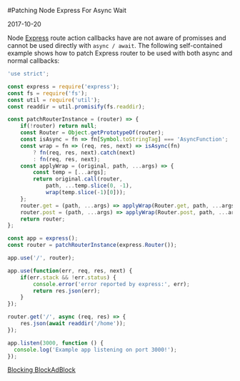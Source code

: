 #Patching Node Express For Async Wait

2017-10-20

<!--- tags: nodejs express -->

Node [Express](https://expressjs.com/) route action callbacks have are not aware of promisses and cannot be used directly with `async / await`. The following self-contained example shows how to patch Express router to be used with both async and normal callbacks:

```javascript
'use strict';

const express = require('express');
const fs = require('fs');
const util = require('util');
const readdir = util.promisify(fs.readdir);

const patchRouterInstance = (router) => {
    if(!router) return null;
    const Router = Object.getPrototypeOf(router);
    const isAsync = fn => fn[Symbol.toStringTag] === 'AsyncFunction';
    const wrap = fn => (req, res, next) => isAsync(fn) 
        ? fn(req, res, next).catch(next)
        : fn(req, res, next);
    const applyWrap = (original, path, ...args) => {
        const temp = [...args]; 
        return original.call(router, 
            path, ...temp.slice(0, -1), 
            wrap(temp.slice(-1)[0]));
    };
    router.get = (path, ...args) => applyWrap(Router.get, path, ...args);
    router.post = (path, ...args) => applyWrap(Router.post, path, ...args);
    return router;
};

const app = express();
const router = patchRouterInstance(express.Router());

app.use('/', router);

app.use(function(err, req, res, next) {
	if(err.stack && !err.status) {
        console.error('error reported by express:', err);
        return res.json(err);
    }
});

router.get('/', async (req, res) => {
	res.json(await readdir('/home'));
});

app.listen(3000, function () {
  console.log('Example app listening on port 3000!');
});
```
<ins class='nfooter'><a rel='next' id='fnext' href='#blog/2017/2017-10-13-Blocking-BlockAdBlock.md'>Blocking BlockAdBlock</a></ins>
